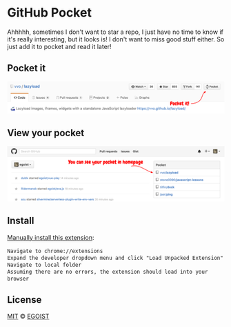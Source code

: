 # GitHub Pocket

Ahhhhh, sometimes I don't want to star a repo, I just have no time to know if it's really interesting, but it looks is! I don't want to miss good stuff either. So just add it to pocket and read it later!

## Pocket it

![preview](./media/preview-0.png)

## View your pocket

![preview1](./media/preview-1.png)

## Install

[Manually install this extension](http://superuser.com/questions/247651/how-does-one-install-an-extension-for-chrome-browser-from-the-local-file-system/247654#247654):

```
Navigate to chrome://extensions
Expand the developer dropdown menu and click "Load Unpacked Extension"
Navigate to local folder
Assuming there are no errors, the extension should load into your browser
```

## License

[MIT](http://egoist.mit-license.org) &copy; [EGOIST](https://github.com/egoist)